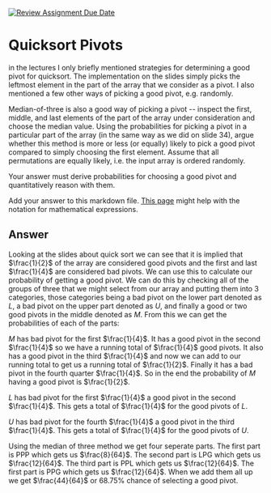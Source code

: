 [![Review Assignment Due Date](https://classroom.github.com/assets/deadline-readme-button-24ddc0f5d75046c5622901739e7c5dd533143b0c8e959d652212380cedb1ea36.svg)](https://classroom.github.com/a/IF3rQO50)
# Quicksort Pivots

in the lectures I only briefly mentioned strategies for determining a good pivot
for quicksort. The implementation on the slides simply picks the leftmost
element in the part of the array that we consider as a pivot. I also mentioned a
few other ways of picking a good pivot, e.g. randomly.

Median-of-three is also a good way of picking a pivot -- inspect the first,
middle, and last elements of the part of the array under consideration and
choose the median value. Using the probabilities for picking a pivot in a
particular part of the array (in the same way as we did on slide 34), argue
whether this method is more or less (or equally) likely to pick a good pivot
compared to simply choosing the first element. Assume that all permutations are
equally likely, i.e. the input array is ordered randomly.

Your answer must derive probabilities for choosing a good pivot and
quantitatively reason with them.

Add your answer to this markdown file. [This
page](https://docs.github.com/en/get-started/writing-on-github/working-with-advanced-formatting/writing-mathematical-expressions)
might help with the notation for mathematical expressions.

## Answer
Looking at the slides about quick sort we can see that it is implied that $\frac{1}{2}$ of the array are considered good pivots and the first and last $\frac{1}{4}$ are considered bad pivots. We can use this to calculate our probability of getting a good pivot. We can do this by checking all of the groups of three that we might select from our array and putting them into 3 categories, those categories being a bad pivot on the lower part denoted as $L$, a bad pivot on the upper part denoted as $U$, and finally a good or two good pivots in the middle denoted as $M$. From this we can get the probabilities of each of the parts:

$M$ has bad pivot for the first $\frac{1}{4}$. It has a good pivot in the second $\frac{1}{4}$ so we have a running total of $\frac{1}{4}$ good pivots. It also has a good pivot in the third $\frac{1}{4}$ and now we can add to our running total to get us a running total of $\frac{1}{2}$. Finally it has a bad pivot in the fourth quarter $\frac{1}{4}$. So in the end the probability of $M$ having a good pivot is $\frac{1}{2}$.

$L$ has bad pivot for the first $\frac{1}{4}$ a good pivot in the second $\frac{1}{4}$. This gets a total of $\frac{1}{4}$ for the good pivots of $L$.

$U$ has bad pivot for the fourth $\frac{1}{4}$ a good pivot in the third $\frac{1}{4}$. This gets a total of $\frac{1}{4}$ for the good pivots of $U$.

Using the median of three method we get four seperate parts. The first part is PPP which gets us $\frac{8}{64}$. The second part is LPG which gets us $\frac{12}{64}$. The third part is PPL which gets us $\frac{12}{64}$. The first part is PPG which gets us $\frac{12}{64}$. When we add them all up we get $\frac{44}{64}$ or $68.75$% chance of selecting a good pivot.